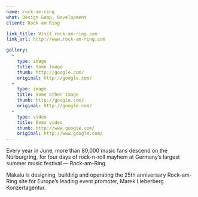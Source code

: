 ```yaml
---
name: rock-am-ring
what: Design &amp; Development
client: Rock am Ring

link_title: Visit rock-am-ring.com
link_url: http://www.rock-am-ring.com

gallery:
  -
    type: image
    title: Some image
    thumb: http://google.com/
    original: http://google.com/
  -
    type: image
    title: Some other image
    thumb: http://google.com/
    original: http://google.com/
  -
    type: video
    title: Demo video
    thumb: http://www.google.com/
    original: http://www.google.com/
---
```


Every year in June, more than 80,000 music fans descend on the Nürburgring, for four days of rock-n-roll mayhem at Germany’s largest summer music festival — Rock-am-Ring.

Makalu is designing, building and operating the 25th anniversary Rock-am-Ring site for Europe’s leading event promoter, Marek Lieberberg Konzertagentur.